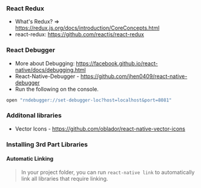 ### React Redux 
* What's Redux? => https://redux.js.org/docs/introduction/CoreConcepts.html
* react-redux: https://github.com/reactjs/react-redux

### React Debugger
* More about Debugging: https://facebook.github.io/react-native/docs/debugging.html
* React-Native-Debugger - https://github.com/jhen0409/react-native-debugger
* Run the following on the console.
```bash
open "rndebugger://set-debugger-loc?host=localhost&port=8081"
```
### Additonal libraries
* Vector Icons - https://github.com/oblador/react-native-vector-icons

### Installing 3rd Part Libraries

#### Automatic Linking
> In your project folder, you can run `react-native link` to automatically link all libraries that require linking.